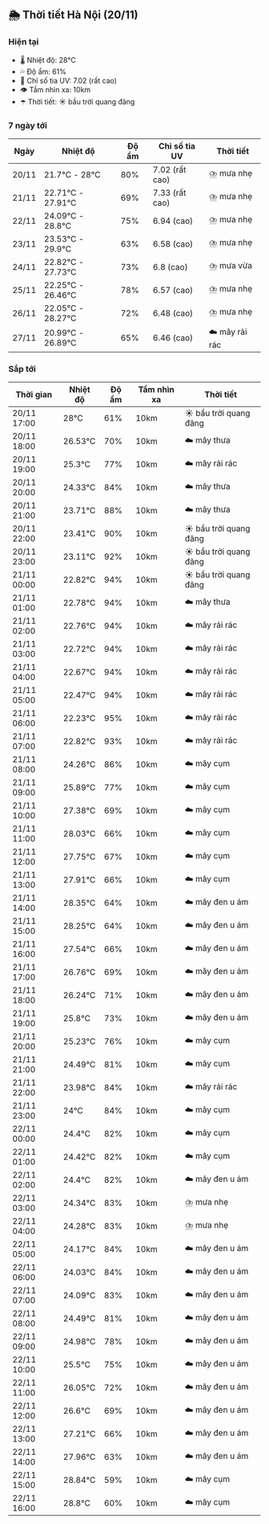 ## 🌦️ Thời tiết Hà Nội (20/11)

### Hiện tại

- 🌡️ Nhiệt độ: 28℃
- 💦 Độ ẩm: 61%
- 🌟 Chỉ số tia UV: 7.02 (rất cao)
- 👁️ Tầm nhìn xa: 10km
- ☂️ Thời tiết: ☀️ bầu trời quang đãng

### 7 ngày tới

| Ngày | Nhiệt độ | Độ ẩm | Chỉ số tia UV | Thời tiết |
| --- | --- | --- | --- | --- |
| 20/11 | 21.7℃ - 28℃ | 80% | 7.02 (rất cao) | ⛈️ mưa nhẹ |
| 21/11 | 22.71℃ - 27.91℃ | 69% | 7.33 (rất cao) | ⛈️ mưa nhẹ |
| 22/11 | 24.09℃ - 28.8℃ | 75% | 6.94 (cao) | ⛈️ mưa nhẹ |
| 23/11 | 23.53℃ - 29.9℃ | 63% | 6.58 (cao) | ⛈️ mưa nhẹ |
| 24/11 | 22.82℃ - 27.73℃ | 73% | 6.8 (cao) | ⛈️ mưa vừa |
| 25/11 | 22.25℃ - 26.46℃ | 78% | 6.57 (cao) | ⛈️ mưa nhẹ |
| 26/11 | 22.05℃ - 28.27℃ | 72% | 6.48 (cao) | ⛈️ mưa nhẹ |
| 27/11 | 20.99℃ - 26.89℃ | 65% | 6.46 (cao) | ☁️ mây rải rác |

### Sắp tới

| Thời gian | Nhiệt độ | Độ ẩm | Tầm nhìn xa | Thời tiết |
| --- | --- | --- | --- | --- |
| 20/11 17:00 | 28℃ | 61% | 10km | ☀️ bầu trời quang đãng |
| 20/11 18:00 | 26.53℃ | 70% | 10km | ☁️ mây thưa |
| 20/11 19:00 | 25.3℃ | 77% | 10km | ☁️ mây rải rác |
| 20/11 20:00 | 24.33℃ | 84% | 10km | ☁️ mây thưa |
| 20/11 21:00 | 23.71℃ | 88% | 10km | ☁️ mây thưa |
| 20/11 22:00 | 23.41℃ | 90% | 10km | ☀️ bầu trời quang đãng |
| 20/11 23:00 | 23.11℃ | 92% | 10km | ☀️ bầu trời quang đãng |
| 21/11 00:00 | 22.82℃ | 94% | 10km | ☀️ bầu trời quang đãng |
| 21/11 01:00 | 22.78℃ | 94% | 10km | ☁️ mây thưa |
| 21/11 02:00 | 22.76℃ | 94% | 10km | ☁️ mây rải rác |
| 21/11 03:00 | 22.72℃ | 94% | 10km | ☁️ mây rải rác |
| 21/11 04:00 | 22.67℃ | 94% | 10km | ☁️ mây rải rác |
| 21/11 05:00 | 22.47℃ | 94% | 10km | ☁️ mây rải rác |
| 21/11 06:00 | 22.23℃ | 95% | 10km | ☁️ mây rải rác |
| 21/11 07:00 | 22.82℃ | 93% | 10km | ☁️ mây rải rác |
| 21/11 08:00 | 24.26℃ | 86% | 10km | ☁️ mây cụm |
| 21/11 09:00 | 25.89℃ | 77% | 10km | ☁️ mây cụm |
| 21/11 10:00 | 27.38℃ | 69% | 10km | ☁️ mây cụm |
| 21/11 11:00 | 28.03℃ | 66% | 10km | ☁️ mây cụm |
| 21/11 12:00 | 27.75℃ | 67% | 10km | ☁️ mây cụm |
| 21/11 13:00 | 27.91℃ | 66% | 10km | ☁️ mây cụm |
| 21/11 14:00 | 28.35℃ | 64% | 10km | ☁️ mây đen u ám |
| 21/11 15:00 | 28.25℃ | 64% | 10km | ☁️ mây đen u ám |
| 21/11 16:00 | 27.54℃ | 66% | 10km | ☁️ mây đen u ám |
| 21/11 17:00 | 26.76℃ | 69% | 10km | ☁️ mây đen u ám |
| 21/11 18:00 | 26.24℃ | 71% | 10km | ☁️ mây đen u ám |
| 21/11 19:00 | 25.8℃ | 73% | 10km | ☁️ mây đen u ám |
| 21/11 20:00 | 25.23℃ | 76% | 10km | ☁️ mây cụm |
| 21/11 21:00 | 24.49℃ | 81% | 10km | ☁️ mây cụm |
| 21/11 22:00 | 23.98℃ | 84% | 10km | ☁️ mây rải rác |
| 21/11 23:00 | 24℃ | 84% | 10km | ☁️ mây cụm |
| 22/11 00:00 | 24.4℃ | 82% | 10km | ☁️ mây cụm |
| 22/11 01:00 | 24.42℃ | 82% | 10km | ☁️ mây cụm |
| 22/11 02:00 | 24.4℃ | 82% | 10km | ☁️ mây đen u ám |
| 22/11 03:00 | 24.34℃ | 83% | 10km | ⛈️ mưa nhẹ |
| 22/11 04:00 | 24.28℃ | 83% | 10km | ⛈️ mưa nhẹ |
| 22/11 05:00 | 24.17℃ | 84% | 10km | ☁️ mây đen u ám |
| 22/11 06:00 | 24.03℃ | 84% | 10km | ☁️ mây đen u ám |
| 22/11 07:00 | 24.09℃ | 83% | 10km | ☁️ mây đen u ám |
| 22/11 08:00 | 24.49℃ | 81% | 10km | ☁️ mây đen u ám |
| 22/11 09:00 | 24.98℃ | 78% | 10km | ☁️ mây đen u ám |
| 22/11 10:00 | 25.5℃ | 75% | 10km | ☁️ mây đen u ám |
| 22/11 11:00 | 26.05℃ | 72% | 10km | ☁️ mây đen u ám |
| 22/11 12:00 | 26.6℃ | 69% | 10km | ☁️ mây đen u ám |
| 22/11 13:00 | 27.21℃ | 66% | 10km | ☁️ mây đen u ám |
| 22/11 14:00 | 27.96℃ | 63% | 10km | ☁️ mây đen u ám |
| 22/11 15:00 | 28.84℃ | 59% | 10km | ☁️ mây cụm |
| 22/11 16:00 | 28.8℃ | 60% | 10km | ☁️ mây cụm |
